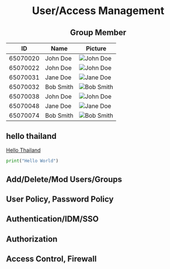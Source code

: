 <h1 align=center>User/Access Management</div>
<h2 align=center>Group Member</div>

| ID        | Name      | Picture                                           |
|-----------|-----------|---------------------------------------------------------------------------------|
| 65070020  | John Doe  | ![John Doe](https://i.ibb.co/wSjhVh3/pic1.png)   |
| 65070022  | John Doe  | ![John Doe](https://i.ibb.co/wSjhVh3/pic1.png)   |
| 65070031  | Jane Doe  | ![Jane Doe](https://i.ibb.co/wSjhVh3/pic1.png)   |
| 65070032  | Bob Smith | ![Bob Smith](https://i.ibb.co/wSjhVh3/pic1.png)  |
| 65070038  | John Doe  | ![John Doe](https://i.ibb.co/wSjhVh3/pic1.png)   |
| 65070048  | Jane Doe  | ![Jane Doe](https://i.ibb.co/wSjhVh3/pic1.png)   |
| 65070074  | Bob Smith | ![Bob Smith](https://i.ibb.co/wSjhVh3/pic1.png)  |

        
## hello thailand
[Hello Thailand](README.md#a-third-level-heading)
```python
print("Hello World")
```
## Add/Delete/Mod Users/Groups
## User Policy, Password Policy
## Authentication/IDM/SSO
## Authorization
## Access Control, Firewall

